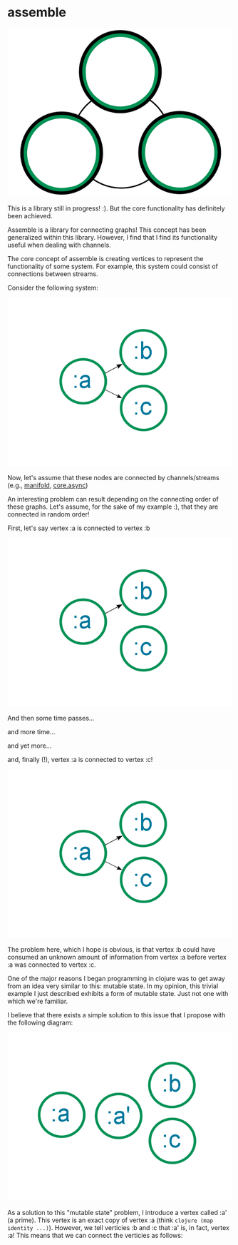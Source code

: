 assemble
========

![](/images/logo.png)

This is a library still in progress! :).  But the core functionality has definitely been achieved.

Assemble is a library for connecting graphs!  This concept has been generalized within this library.  However, I find that I find its functionality useful when dealing with channels.  

The core concept of assemble is creating vertices to represent the functionality of some system.  For example, this system could consist of connections between streams.  

Consider the following system:  

![](/images/problematic-example.png)

Now, let's assume that these nodes are connected by channels/streams (e.g., [manifold](https://github.com/ztellman/manifold), [core.async](https://github.com/clojure/core.async))

An interesting problem can result depending on the connecting order of these graphs.  Let's assume, for the sake of my example :), that they are connected in random order! 

First, let's say vertex :a is connected to vertex :b 

![](/images/problematic-example-1.png)

And then some time passes...

and more time...

and yet more...

and, finally (!), vertex :a is connected to vertex :c! 

![](/images/problematic-example.png)

The problem here, which I hope is obvious, is that vertex :b could have consumed an unknown amount of information from vertex :a before vertex :a was connected to vertex :c.  

One of the major reasons I began programming in clojure was to get away from an idea very similar to this: mutable state.  In my opinion, this trivial example I just described exhibits a form of mutable state.  Just not one with which we're familiar.  

I believe that there exists a simple solution to this issue that I propose with the following diagram: 

![](/images/problematic-example-fixed.png)

As a solution to this "mutable state" problem, I introduce a vertex called :a' (a prime).  This vertex is an exact copy of vertex :a (think ```clojure (map identity ...)```).  However, we tell verticies :b and :c that :a' is, in fact, vertex :a!  This means that we can connect the verticies as follows: 


